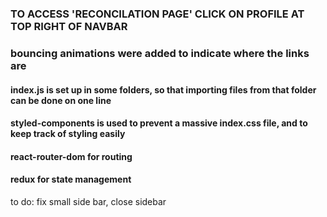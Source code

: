 #

### TO ACCESS 'RECONCILATION PAGE' CLICK ON PROFILE AT TOP RIGHT OF NAVBAR

### bouncing animations were added to indicate where the links are

#### index.js is set up in some folders, so that importing files from that folder can be done on one line

#### styled-components is used to prevent a massive index.css file, and to keep track of styling easily

#### react-router-dom for routing

#### redux for state management


to do:
    fix small side bar, close sidebar